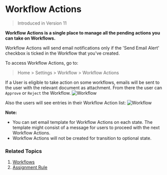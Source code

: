 <!-- add-breadcrumbs -->

# Workflow Actions

> Introduced in Version 11

**Workflow Actions is a single place to manage all the pending actions you can take on Workflows.**

Workflow Actions will send email notifications only if the 'Send Email Alert' checkbox is ticked in the Workflow that you've created.

To access Workflow Actions, go to:
> Home > Settings > Workflow > Workflow Actions

If a User is eligible to take action on some workflows, emails will be sent to the user with the relevant document as attachment. From there the user can `Approve` or `Reject` the Workflow.
<img class="screenshot" alt="Workflow" src="{{docs_base_url}}/assets/img/setup/workflow-actions-email.png">

Also the users will see entries in their Workflow Action list:
<img class="screenshot" alt="Workflow" src="{{docs_base_url}}/assets/img/setup/workflow-actions-list.png">

**Note:**

- You can set email template for Workflow Actions on each state. The template might consist of a message for users to proceed with the next Workflow Actions.
- Workflow Actions will not be created for transition to optional state.

### Related Topics
1. [Workflows](/docs/user/manual/en/setting-up/workflows)
1. [Assignment Rule](/docs/user/manual/en/setting-up/automation/assignment-rule)
